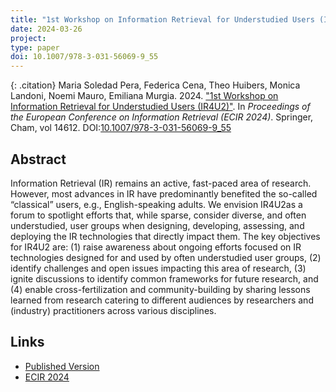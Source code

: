 ```yaml
---
title: "1st Workshop on Information Retrieval for Understudied Users (IR4U2)"
date: 2024-03-26
project: 
type: paper
doi: 10.1007/978-3-031-56069-9_55
---
```


{: .citation}
Maria Soledad Pera, Federica Cena, Theo Huibers, Monica Landoni, Noemi Mauro, Emiliana Murgia. 2024. ["1st Workshop on Information Retrieval for Understudied Users (IR4U2)"](#). In <cite> Proceedings of the European Conference on Information Retrieval (ECIR 2024)</cite>. Springer, Cham,  vol 14612. DOI:[10.1007/978-3-031-56069-9_55](https://link.springer.com/chapter/10.1007/978-3-031-56069-9_55)

## Abstract

Information Retrieval (IR) remains an active, fast-paced area of research. However, most advances in IR have predominantly benefited the so-called “classical” users, e.g., English-speaking adults. We envision IR4U2as a forum to spotlight efforts that, while sparse, consider diverse, and often understudied, user groups when designing, developing, assessing, and deploying the IR technologies that directly impact them. The key objectives for IR4U2 are: (1) raise awareness about ongoing efforts focused on IR technologies designed for and used by often understudied user groups, (2) identify challenges and open issues impacting this area of research, (3) ignite discussions to identify common frameworks for future research, and (4) enable cross-fertilization and community-building by sharing lessons learned from research catering to different audiences by researchers and (industry) practitioners across various disciplines.

## Links

* [Published Version](https://link.springer.com/chapter/10.1007/978-3-031-56069-9_55)
* [ECIR 2024](https://www.ecir2024.org/)